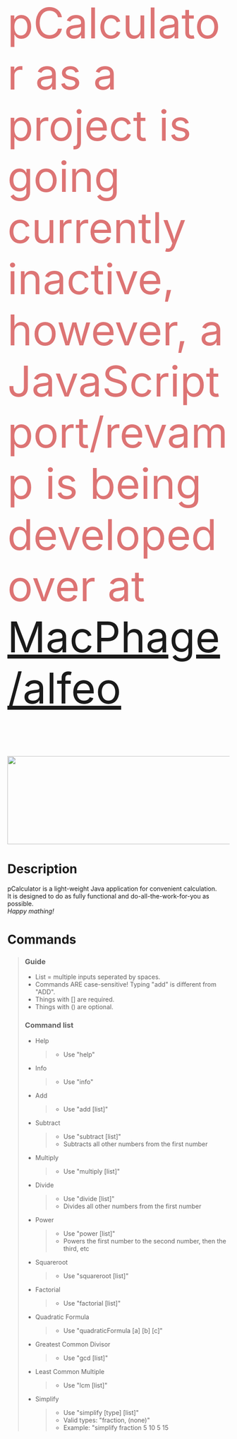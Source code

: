 
<style>
.announcement {
  font-size: 96px;
}

.blink_me {
    -webkit-animation-name: blinker;
    -webkit-animation-duration: 1s;
    -webkit-animation-timing-function: linear;
    -webkit-animation-iteration-count: infinite;
    -webkit-transition: color 0.5s;

    -moz-animation-name: blinker;
    -moz-animation-duration: 1s;
    -moz-animation-timing-function: linear;
    -moz-animation-iteration-count: infinite;
    -moz-transition: color 0.5s;
        
    -ms-transition: color 0.5s;
    -o-transition: color 0.5s;
    

    animation-name: blinker;
    animation-duration: 1s;
    animation-timing-function: linear;
    animation-iteration-count: infinite;
    transition: color 0.5s;
}

@-moz-keyframes blinker {  
    0% { color: #ef7c7c; }
    25% { opacity: #f24444; }
    50% { opacity: #ef2a2a; }
    75% { opacity: #f24444; }
    100% { opacity: #ef7c7c; }
}

@-webkit-keyframes blinker {  
    0% { color: #ef7c7c; }
    25% { opacity: #f24444; }
    50% { opacity: #ef2a2a; }
    75% { opacity: #f24444; }
    100% { opacity: #ef7c7c; }
}

@keyframes blinker {  
    0% { color: #ef7c7c; }
    25% { opacity: #f24444; }
    50% { opacity: #ef2a2a; }
    75% { opacity: #f24444; }
    100% { opacity: #ef7c7c; }
}
</style>

<p class="announcement blink_me">pCalculator as a project is going currently inactive, however, a JavaScript port/revamp is being developed over at <a href="https://github.com/MacPhage/alfeo">MacPhage/alfeo</a></p>

<img src="http://macphage.github.io/img/pcalculatorlogo.png" width="600" height="200"></img>

<h1>Description</h1>
pCalculator is a light-weight Java application for convenient calculation.<br>It is designed to do as fully functional and do-all-the-work-for-you as possible.<br><i>Happy mathing!</i>

<h1>Commands</h1>
<blockquote>
<h3>Guide</h3>
<ul>
<li>List = multiple inputs seperated by spaces.</li>
<li>Commands ARE case-sensitive! Typing "add" is different from "ADD".</li>
<li>Things with [] are required.</li>
<li>Things with () are optional.</li>
</ul>
<h3>Command list</h3>
<ul>

<li>Help</li>
<blockquote>
<ul>
<li>Use "help"</li>
</ul>
</blockquote>

<li>Info</li>
<blockquote>
<ul>
<li>Use "info"</li>
</ul>
</blockquote>

<li>Add</li>
<blockquote>
<ul>
<li>Use "add [list]"</li>
</ul>
</blockquote>

<li>Subtract</li>
<blockquote>
<ul>
<li>Use "subtract [list]"</li>
<li>Subtracts all other numbers from the first number</li>
</ul>
</blockquote>


<li>Multiply</li>
<blockquote>
<ul>
<li>Use "multiply [list]"</li>
</ul>
</blockquote>

<li>Divide</li>
<blockquote>
<ul>
<li>Use "divide [list]"</li>
<li>Divides all other numbers from the first number</li>
</ul>
</blockquote>

<li>Power</li>
<blockquote>
<ul>
<li>Use "power [list]"</li>
<li>Powers the first number to the second number, then the third, etc</li>
</ul>
</blockquote>

<li>Squareroot</li>
<blockquote>
<ul>
<li>Use "squareroot [list]"</li>
</ul>
</blockquote>

<li>Factorial</li>
<blockquote>
<ul>
<li>Use "factorial [list]"</li>
</ul>
</blockquote>

<li>Quadratic Formula</li>
<blockquote>
<ul>
<li>Use "quadraticFormula [a] [b] [c]"</li>
</ul>
</blockquote>

<li>Greatest Common Divisor</li>
<blockquote>
<ul>
<li>Use "gcd [list]"</li>
</ul>
</blockquote>

<li>Least Common Multiple</li>
<blockquote>
<ul>
<li>Use "lcm [list]"</li>
</ul>
</blockquote>

<li>Simplify</li>
<blockquote>
<ul>
<li>Use "simplify [type] [list]"</li>
<li>Valid types: "fraction, (none)"</li>
<li>Example: "simplify fraction 5 10 5 15</li>
</ul>
</blockquote>

</ul>
</blockquote>
